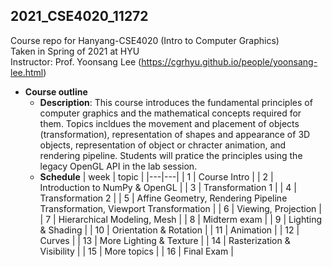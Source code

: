 ## 2021_CSE4020_11272

Course repo for Hanyang-CSE4020 (Intro to Computer Graphics) \
Taken in Spring of 2021 at HYU \
Instructor: Prof. Yoonsang Lee (https://cgrhyu.github.io/people/yoonsang-lee.html)

* **Course outline**
  * **Description**: 
    This course introduces the fundamental principles of computer graphics and the mathematical concepts required for them. Topics incldues the movement and placement of objects (transformation), representation of shapes and appearance of 3D objects, representation of object or chracter animation, and rendering pipeline. Students will pratice the principles using the legacy OpenGL API in the lab session.
  * **Schedule**
    | week | topic | 
    |---|---|
    | 1 | Course Intro |
    | 2 | Introduction to NumPy & OpenGL |
    | 3 | Transformation 1 |
    | 4 | Transformation 2 |
    | 5 | Affine Geometry, Rendering Pipeline Transformation, Viewport Transformation |
    | 6 | Viewing, Projection |
    | 7 | Hierarchical Modeling, Mesh |
    | 8 | Midterm exam |
    | 9 | Lighting & Shading |
    | 10 | Orientation & Rotation |
    | 11 | Animation |
    | 12 | Curves |
    | 13 | More Lighting & Texture |
    | 14 | Rasterization & Visibility |
    | 15 | More topics |
    | 16 | Final Exam |

